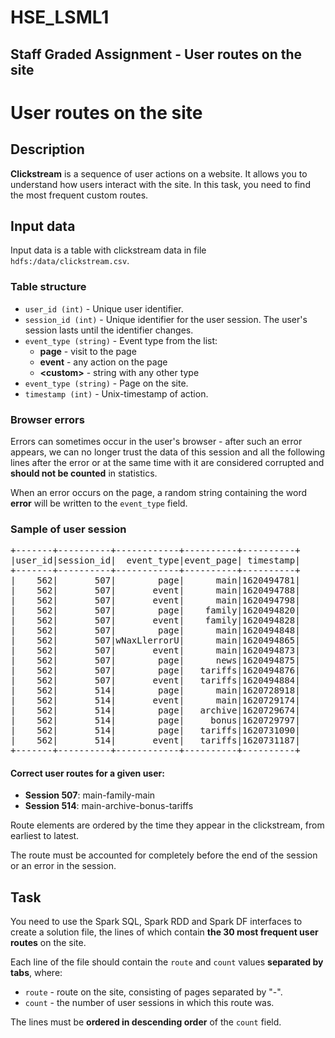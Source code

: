 # HSE_LSML1
## Staff Graded Assignment - User routes on the site

# User routes on the site
## Description
**Clickstream** is a sequence of user actions on a website. It allows you to understand how users interact with the site. In this task, you need to find the most frequent custom routes.

## Input data
Input data is а table with clickstream data in file `hdfs:/data/clickstream.csv`.

### Table structure
* `user_id (int)` - Unique user identifier.
* `session_id (int)` - Unique identifier for the user session. The user's session lasts until the identifier changes.
* `event_type (string)` - Event type from the list:
    * **page** - visit to the page
    * **event** - any action on the page
    * <b>&lt;custom&gt;</b> - string with any other type
* `event_type (string)` - Page on the site.
* `timestamp (int)` - Unix-timestamp of action.

### Browser errors
Errors can sometimes occur in the user's browser - after such an error appears, we can no longer trust the data of this session and all the following lines after the error or at the same time with it are considered corrupted and **should not be counted** in statistics.

When an error occurs on the page, a random string containing the word **error** will be written to the `event_type` field.

### Sample of user session
<pre>
+-------+----------+------------+----------+----------+
|user_id|session_id|  event_type|event_page| timestamp|
+-------+----------+------------+----------+----------+
|    562|       507|        page|      main|1620494781|
|    562|       507|       event|      main|1620494788|
|    562|       507|       event|      main|1620494798|
|    562|       507|        page|    family|1620494820|
|    562|       507|       event|    family|1620494828|
|    562|       507|        page|      main|1620494848|
|    562|       507|wNaxLlerrorU|      main|1620494865|
|    562|       507|       event|      main|1620494873|
|    562|       507|        page|      news|1620494875|
|    562|       507|        page|   tariffs|1620494876|
|    562|       507|       event|   tariffs|1620494884|
|    562|       514|        page|      main|1620728918|
|    562|       514|       event|      main|1620729174|
|    562|       514|        page|   archive|1620729674|
|    562|       514|        page|     bonus|1620729797|
|    562|       514|        page|   tariffs|1620731090|
|    562|       514|       event|   tariffs|1620731187|
+-------+----------+------------+----------+----------+
</pre>

#### Correct user routes for a given user:
* **Session 507**: main-family-main
* **Session 514**: main-archive-bonus-tariffs

Route elements are ordered by the time they appear in the clickstream, from earliest to latest.

The route must be accounted for completely before the end of the session or an error in the session.

## Task
You need to use the Spark SQL, Spark RDD and Spark DF interfaces to create a solution file, the lines of which contain **the 30 most frequent user routes** on the site.

Each line of the file should contain the `route` and `count` values **separated by tabs**, where:
* `route` - route on the site, consisting of pages separated by "-".
* `count` - the number of user sessions in which this route was.

The lines must be **ordered in descending order** of the `count` field.
